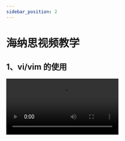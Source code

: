 ```yaml
---
sidebar_position: 2
---
```


# 海纳思视频教学

## 1、vi/vim 的使用

<video src="https://upos-sz-mirror08c.bilivideo.com/upgcxcode/14/26/1442922614/1442922614-1-192.mp4?e=ig8euxZM2rNcNbRVhwdVhwdlhWdVhwdVhoNvNC8BqJIzNbfq9rVEuxTEnE8L5F6VnEsSTx0vkX8fqJeYTj_lta53NCM=&uipk=5&nbs=1&deadline=1708250631&gen=playurlv2&os=08cbv&oi=0&trid=f691a585dbcb4b7da908e20fa3d60b55T&mid=386252359&platform=html5&upsig=ca2ed9372523a9d6ef04205981035cd0&uparams=e,uipk,nbs,deadline,gen,os,oi,trid,mid,platform&bvc=vod&nettype=0&bw=38281&orderid=0,1&buvid=&build=0&mobi_app=&f=T_0_0&logo=80000000"></video>
